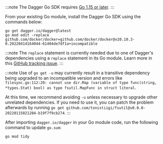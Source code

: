 :::note
The Dagger Go SDK requires [Go 1.15 or later](https://go.dev/doc/install).
:::

From your existing Go module, install the Dagger Go SDK using the commands below:

```shell
go get dagger.io/dagger@latest
go mod edit -replace github.com/docker/docker=github.com/docker/docker@v20.10.3-0.20220414164044-61404de7df1a+incompatible
```

:::note
The `replace` statement is currently needed due to one of Dagger's dependencies using a `replace` statement in its Go module. Learn more in this [GitHub tracking issue](https://github.com/dagger/dagger/issues/3391).
:::

:::note
Use of `go get -u` may currently result in a transitive dependency being upgraded to an incompatible version and errors like `filesync.go:112:20: cannot use dir.Map (variable of type func(string, *types.Stat) bool) as type fsutil.MapFunc in struct literal`.

At this time, we recommend avoiding `-u` unless necessary to upgrade other unrelated dependencies. If you need to use it, you can patch the problem afterwards by running `go get github.com/tonistiigi/fsutil@v0.0.0-20220115021204-b19f7f9cb274`.
:::

After importing `dagger.io/dagger` in your Go module code, run the following command to update `go.sum`:

```shell
go mod tidy
```
